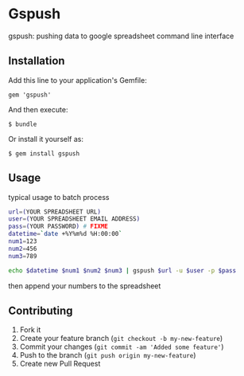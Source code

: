 # Gspush

gspush: pushing data to google spreadsheet command line interface

## Installation

Add this line to your application's Gemfile:

    gem 'gspush'

And then execute:

    $ bundle

Or install it yourself as:

    $ gem install gspush

## Usage

typical usage to batch process

```sh
url=(YOUR SPREADSHEET URL)
user=(YOUR SPREADSHEET EMAIL ADDRESS)
pass=(YOUR PASSWORD) # FIXME
datetime=`date +%Y%m%d %H:00:00`
num1=123
num2=456
num3=789

echo $datetime $num1 $num2 $num3 | gspush $url -u $user -p $pass
```

then append your numbers to the spreadsheet

## Contributing

1. Fork it
2. Create your feature branch (`git checkout -b my-new-feature`)
3. Commit your changes (`git commit -am 'Added some feature'`)
4. Push to the branch (`git push origin my-new-feature`)
5. Create new Pull Request
